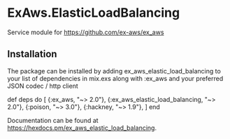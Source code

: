 # ExAws.ElasticLoadBalancing

Service module for https://github.com/ex-aws/ex_aws

## Installation

The package can be installed by adding ex_aws_elastic_load_balancing to your 
list of dependencies in mix.exs along with :ex_aws and your 
preferred JSON codec / http client

def deps do
  [
    {:ex_aws, "~> 2.0"},
    {:ex_aws_elastic_load_balancing, "~> 2.0"},
    {:poison, "~> 3.0"},
    {:hackney, "~> 1.9"},
  ]
end

Documentation can be found at https://hexdocs.pm/ex_aws_elastic_load_balancing.
